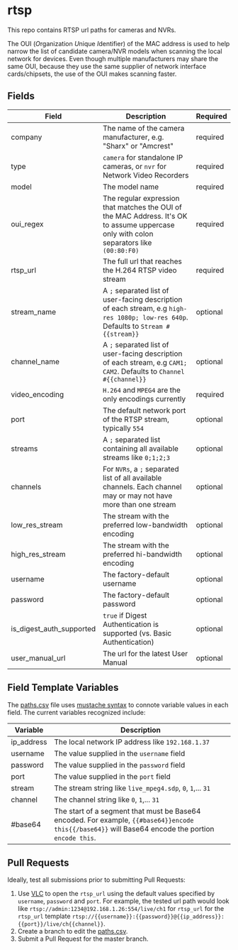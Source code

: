 # rtsp
This repo contains RTSP url paths for cameras and NVRs. 

The OUI (*O*rganization *U*nique *I*dentifier) of the MAC address 
is used to help narrow the list of candidate camera/NVR models when
scanning the local network for devices. Even though multiple manufacturers
may share the same OUI, because they use the same supplier of network
interface cards/chipsets, the use of the OUI makes scanning faster.


## Fields
| Field | Description | Required |
| ----- | ----------- | -------- |
| company	| The name of the camera manufacturer, e.g. "Sharx" or "Amcrest" | required |
| type | `camera` for standalone IP cameras, or `nvr` for Network Video Recorders | required |
model	| The model name | required |
oui_regex	| The regular expression that matches the OUI of the MAC Address. It's OK to assume uppercase only with colon separators like `(00:80:F0)` | required |
rtsp_url	| The full url that reaches the H.264 RTSP video stream | required |
stream_name	| A `;` separated list of user-facing description of each stream, e.g `high-res 1080p; low-res 640p`. Defaults to `Stream #{{stream}}` | optional |
channel_name	| A `;` separated list of user-facing description of each stream, e.g `CAM1; CAM2`. Defaults to `Channel #{{channel}}` | optional |
video_encoding	| `H.264` and `MPEG4` are the only encodings currently  | required |
port	| The default network port of the RTSP stream, typically `554` | optional |
streams	| A `;` separated list containing all available streams like `0;1;2;3`  | optional |
channels	| For `NVRs`, a `;` separated list of all available channels. Each channel may or may not have more than one stream | optional |
low_res_stream	| The stream with the preferred low-bandwidth encoding | optional |
high_res_stream	| The stream with the preferred hi-bandwidth encoding | optional |
username	| The factory-default username | optional |
password	| The factory-default password | optional |
is_digest_auth_supported | `true` if Digest Authentication is supported (vs. Basic Authentication) | optional
user_manual_url | The url for the latest User Manual | optional |


## Field Template Variables
The [paths.csv](../master/paths.csv) file uses [mustache syntax](https://mustache.github.io/mustache.5.html) to connote variable values in each field. The current variables recognized include:

| Variable | Description |
| -------- | ----------- |
| ip_address | The local network IP address like `192.168.1.37` |
| username | The value supplied in the `username` field |
| password | The value supplied in the `password` field |
| port | The value supplied in the `port` field |
| stream | The stream string like `live_mpeg4.sdp`, `0`, `1`,... `31` |
| channel | The channel string like `0`, `1`,... `31` |
| #base64 | The start of a segment that must be Base64 encoded. For example, `{{#base64}}encode this{{/base64}}` will Base64 encode the portion `encode this`. |

## Pull Requests
Ideally, test all submissions prior to submitting Pull Requests:

1. Use [VLC](https://www.videolan.org/vlc/) to open the `rtsp_url` using the default values specified by `username`, `password` and `port`. For example, the tested url path would look like `rtsp://admin:1234@192.168.1.26:554/live/ch1` for `rtsp_url` for the `rtsp_url` template `rtsp://{{username}}:{{password}}@{{ip_address}}:{{port}}/live/ch{{channel}}`.
2. Create a branch to edit the [paths.csv](../master/paths.csv).
3. Submit a Pull Request for the master branch.

